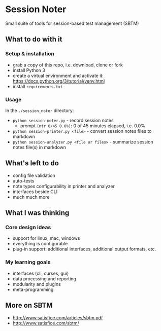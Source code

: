 # Session Noter

Small suite of tools for session-based test management (SBTM)


## What to do with it

### Setup & installation
- grab a copy of this repo, i.e. download, clone or fork
- install Python 3
- create a virtual environment and activate it: <https://docs.python.org/3/tutorial/venv.html>
- install `requirements.txt`

### Usage
In the `./session_noter` directory:
- `python session-noter.py` - record session notes
    - prompt `(ntr 0/45 0.0%)`: 0 of 45 minutes elapsed, i.e. 0.0%
- `python session-printer.py <file>` - convert session notes files to markdown
- `python session-analyzer.py <file or files>` - summarize session notes file(s) in markdown


## What's left to do
- config file validation
- auto-tests
- note types configurability in printer and analyzer
- interfaces beside CLI
- much much more


## What I was thinking

### Core design ideas
- support for linux, mac, windows
- everything is configurable
- plug-in support: additional interfaces, additional output formats, etc.

### My learning goals
- interfaces (cli, curses, gui)
- data processing and reporting
- modularity and plugins
- meta-programming


## More on SBTM
- <http://www.satisfice.com/articles/sbtm.pdf>
- <http://www.satisfice.com/sbtm/>

